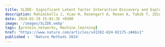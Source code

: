 ```yaml
---
title: SLIDE- Significant Latent factor Interaction Discovery and Exploration across biological domains
description: Rahimikollu J, Xiao H, Rosengart A, Rosen A, Tabib T, Zdinak P, He K, Bing X, Bunea F, Wegkamp M, Poholek A, Joglekar A, Lafyatis R, Das J* 
date: 2024-02-19 15:01:35 +0300
image: '/images/SLIDE.webp'
tags: [protein_networks, Machine_learning]
href: "https://www.nature.com/articles/s41592-024-02175-z#Abs1"
published :  'Nature Methods 2024'
---
```


